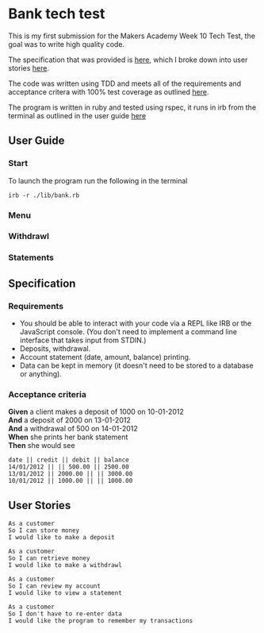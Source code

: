 # Bank tech test

This is my first submission for the Makers Academy Week 10 Tech Test, the goal was to write high quality code.


The specification that was provided is [here](#specification), which I broke down into user stories [here](#user-stories).

The code was written using TDD and meets all of the requirements and acceptance critera with 100% test coverage as outlined [here](#testing).

The program is written in ruby and tested using rspec, it runs in irb from the terminal as outlined in the user guide [here](#user-guide)

## User Guide

### Start

To launch the program run the following in the terminal
```
irb -r ./lib/bank.rb
```

### Menu

### 

### Withdrawl

### Statements




## Specification

### Requirements

* You should be able to interact with your code via a REPL like IRB or the JavaScript console.  (You don't need to implement a command line interface that takes input from STDIN.)
* Deposits, withdrawal.
* Account statement (date, amount, balance) printing.
* Data can be kept in memory (it doesn't need to be stored to a database or anything).

### Acceptance criteria

**Given** a client makes a deposit of 1000 on 10-01-2012  
**And** a deposit of 2000 on 13-01-2012  
**And** a withdrawal of 500 on 14-01-2012  
**When** she prints her bank statement  
**Then** she would see

```
date || credit || debit || balance
14/01/2012 || || 500.00 || 2500.00
13/01/2012 || 2000.00 || || 3000.00
10/01/2012 || 1000.00 || || 1000.00
```

## User Stories

```
As a customer
So I can store money
I would like to make a deposit
```
```
As a customer
So I can retrieve money
I would like to make a withdrawl
```
```
As a customer
So I can review my account
I would like to view a statement
```
```
As a customer
So I don't have to re-enter data
I would like the program to remember my transactions
```